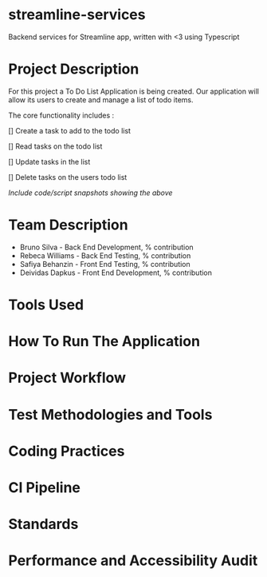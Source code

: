 # streamline-services
Backend services for Streamline app, written with &lt;3 using Typescript

# Project Description

For this project a To Do List Application is being created. Our application will allow its users to create and manage a list of todo items.

The core functionality includes : 

[] Create a task to add to the todo list

[] Read tasks on the todo list 

[] Update tasks in the list

[] Delete tasks on the users todo list

*Include code/script snapshots showing the above*

# Team Description

- Bruno Silva - Back End Development, % contribution
- Rebeca Williams - Back End Testing, % contribution
- Safiya Behanzin - Front End Testing, % contribution
- Deividas Dapkus  - Front End Development, % contribution

# Tools Used

# How To Run The Application

# Project Workflow

# Test Methodologies and Tools

# Coding Practices

# CI Pipeline

# Standards

# Performance and Accessibility Audit
